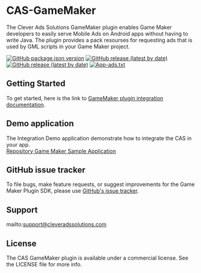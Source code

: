 # CAS-GameMaker
The Clever Ads Solutions GameMaker plugin enables Game Maker developers to easily serve Mobile Ads on Android apps without having to write Java. The plugin provides a pack resourses for requesting ads that is used by GML scripts in your Game Maker project.

[![GitHub package.json version](https://img.shields.io/github/package-json/v/cleveradssolutions/CAS-GameMaker?label=GameMaker%20Package)](https://github.com/cleveradssolutions/CAS-GameMaker/releases/latest)
[![GitHub release (latest by date)](https://img.shields.io/github/v/release/CleverAdsSolutions/CAS-Android?label=CAS%20Android)](https://github.com/cleveradssolutions/CAS-Android)
[![GitHub release (latest by date)](https://img.shields.io/github/v/release/CleverAdsSolutions/CAS-iOS?label=CAS%20iOS)](https://github.com/cleveradssolutions/CAS-iOS)
[![App-ads.txt](https://img.shields.io/endpoint?url=https://raw.githubusercontent.com/cleveradssolutions/App-ads.txt/master/Shield.json)](https://github.com/cleveradssolutions/App-ads.txt)

## Getting Started
To get started, here is the link to [GameMaker plugin integration documentation](https://github.com/cleveradssolutions/CAS-GameMaker/wiki).  

## Demo application
The Integration Demo application demonstrate how to integrate the CAS in your app.  
[Repository Game Maker Sample Application](https://github.com/cleveradssolutions/CAS-GameMaker/tree/main/CAS-Project)

## GitHub issue tracker
To file bugs, make feature requests, or suggest improvements for the Game Maker Plugin SDK, please use [GitHub's issue tracker](https://github.com/cleveradssolutions/CAS-GameMaker/issues).

## Support
mailto:support@cleveradssolutions.com

## License
The CAS GameMaker plugin is available under a commercial license. See the LICENSE file for more info.
